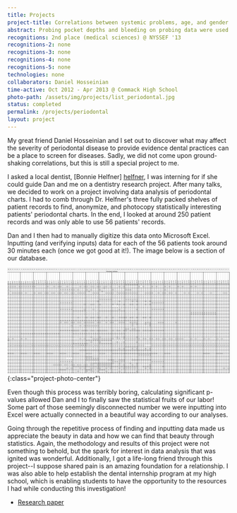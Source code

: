 ```yaml
---
title: Projects
project-title: Correlations between systemic problems, age, and gender to the severity of periodontal disease
abstract: Probing pocket depths and bleeding on probing data were used to determine correlations between the severity of periodontal disease to age, gender, and systemic problems. Due to the many variables affected by periodontal disease, a patient scoring system was developed in order to be able to compare patients with a single unifying variable.
recognitions: 2nd place (medical sciences) @ NYSSEF '13
recognitions-2: none
recognitions-3: none
recognitions-4: none
recognitions-5: none
technologies: none
collaborators: Daniel Hosseinian
time-active: Oct 2012 - Apr 2013 @ Commack High School
photo-path: /assets/img/projects/list_periodontal.jpg
status: completed
permalink: /projects/periodontal
layout: project
---
```


My great friend Daniel Hosseinian and I set out to discover what may affect the severity of periodontal disease to provide evidence dental practices can be a place to screen for diseases. Sadly, we did not come upon ground-shaking correlations, but this is still a special project to me.

I asked a local dentist, [Bonnie Helfner] [helfner], I was interning for if she could guide Dan and me on a dentistry research project. After many talks, we decided to work on a project involving data analysis of periodontal charts. I had to comb through Dr. Helfner's three fully packed shelves of patient records to find, anonymize, and photocopy statistically interesting patients' periodontal charts. In the end, I looked at around 250 patient records and was only able to use 56 patients' records.

Dan and I then had to manually digitize this data onto Microsoft Excel. Inputting (and verifying inputs) data for each of the 56 patients took around 30 minutes each (once we got good at it!). The image below is a section of our database.

![Periodontal database](/assets/img/projects/perio-database.jpg){:class="project-photo-center"}

Even though this process was terribly boring, calculating significant p-values allowed Dan and I to finally saw the statistical fruits of our labor! Some part of those seemingly disconnected number we were inputting into Excel were actually connected in a beautiful way according to our analyses.

Going through the repetitive process of finding and inputting data made us appreciate the beauty in data and how we can find that beauty through statistics. Again, the methodology and results of this project were not something to behold, but the spark for interest in data analysis that was ignited was wonderful. Additionally, I got a life-long friend through this project--I suppose shared pain is an amazing foundation for a relationship. I was also able to help establish the dental internship program at my high school, which is enabling students to have the opportunity to the resources I had while conducting this investigation!

* <i class="fa fa-file-pdf-o" aria-hidden="true"></i> [Research paper](/assets/doc/bak_jason_perioCorrelations.pdf)

[helfner]: http://bonniehelfnerdds.com/